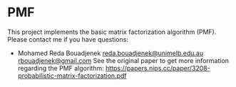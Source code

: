# PMF
This project implements the basic matrix factorization algorithm (PMF).
Please contact me if you have questions:
- Mohamed Reda Bouadjenek
  reda.bouadjenek@unimelb.edu.au
  rbouadjenek@gmail.com 
See the original paper to get more information regarding the PMF algorithm:
https://papers.nips.cc/paper/3208-probabilistic-matrix-factorization.pdf
